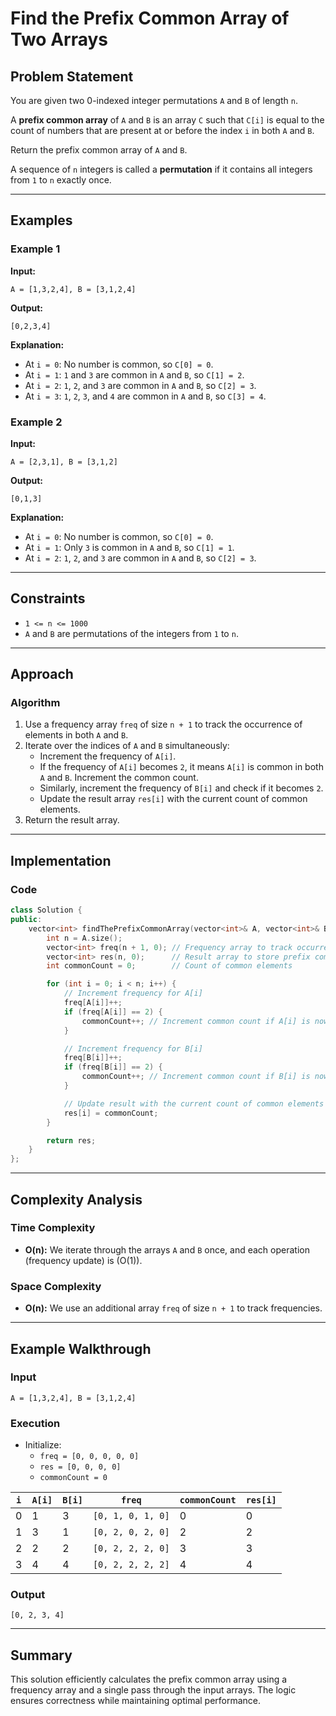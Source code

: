 # Find the Prefix Common Array of Two Arrays

## Problem Statement

You are given two 0-indexed integer permutations `A` and `B` of length `n`.

A **prefix common array** of `A` and `B` is an array `C` such that `C[i]` is equal to the count of numbers that are present at or before the index `i` in both `A` and `B`.

Return the prefix common array of `A` and `B`.

A sequence of `n` integers is called a **permutation** if it contains all integers from `1` to `n` exactly once.

---

## Examples

### Example 1

**Input:**

```plaintext
A = [1,3,2,4], B = [3,1,2,4]
```

**Output:**

```plaintext
[0,2,3,4]
```

**Explanation:**

- At `i = 0`: No number is common, so `C[0] = 0`.
- At `i = 1`: `1` and `3` are common in `A` and `B`, so `C[1] = 2`.
- At `i = 2`: `1`, `2`, and `3` are common in `A` and `B`, so `C[2] = 3`.
- At `i = 3`: `1`, `2`, `3`, and `4` are common in `A` and `B`, so `C[3] = 4`.

### Example 2

**Input:**

```plaintext
A = [2,3,1], B = [3,1,2]
```

**Output:**

```plaintext
[0,1,3]
```

**Explanation:**

- At `i = 0`: No number is common, so `C[0] = 0`.
- At `i = 1`: Only `3` is common in `A` and `B`, so `C[1] = 1`.
- At `i = 2`: `1`, `2`, and `3` are common in `A` and `B`, so `C[2] = 3`.

---

## Constraints

- `1 <= n <= 1000`
- `A` and `B` are permutations of the integers from `1` to `n`.

---

## Approach

### Algorithm

1. Use a frequency array `freq` of size `n + 1` to track the occurrence of elements in both `A` and `B`.
2. Iterate over the indices of `A` and `B` simultaneously:
   - Increment the frequency of `A[i]`.
   - If the frequency of `A[i]` becomes `2`, it means `A[i]` is common in both `A` and `B`. Increment the common count.
   - Similarly, increment the frequency of `B[i]` and check if it becomes `2`.
   - Update the result array `res[i]` with the current count of common elements.
3. Return the result array.

---

## Implementation

### Code

```cpp
class Solution {
public:
    vector<int> findThePrefixCommonArray(vector<int>& A, vector<int>& B) {
        int n = A.size();
        vector<int> freq(n + 1, 0); // Frequency array to track occurrences of elements
        vector<int> res(n, 0);      // Result array to store prefix common counts
        int commonCount = 0;        // Count of common elements

        for (int i = 0; i < n; i++) {
            // Increment frequency for A[i]
            freq[A[i]]++;
            if (freq[A[i]] == 2) {
                commonCount++; // Increment common count if A[i] is now common
            }

            // Increment frequency for B[i]
            freq[B[i]]++;
            if (freq[B[i]] == 2) {
                commonCount++; // Increment common count if B[i] is now common
            }

            // Update result with the current count of common elements
            res[i] = commonCount;
        }

        return res;
    }
};
```

---

## Complexity Analysis

### Time Complexity

- **O(n):** We iterate through the arrays `A` and `B` once, and each operation (frequency update) is \(O(1)\).

### Space Complexity

- **O(n):** We use an additional array `freq` of size `n + 1` to track frequencies.

---

## Example Walkthrough

### Input

```plaintext
A = [1,3,2,4], B = [3,1,2,4]
```

### Execution

- Initialize:
  - `freq = [0, 0, 0, 0, 0]`
  - `res = [0, 0, 0, 0]`
  - `commonCount = 0`

| `i` | `A[i]` | `B[i]` | `freq`            | `commonCount` | `res[i]` |
| --- | ------ | ------ | ----------------- | ------------- | -------- |
| 0   | 1      | 3      | `[0, 1, 0, 1, 0]` | 0             | 0        |
| 1   | 3      | 1      | `[0, 2, 0, 2, 0]` | 2             | 2        |
| 2   | 2      | 2      | `[0, 2, 2, 2, 0]` | 3             | 3        |
| 3   | 4      | 4      | `[0, 2, 2, 2, 2]` | 4             | 4        |

### Output

```plaintext
[0, 2, 3, 4]
```

---

## Summary

This solution efficiently calculates the prefix common array using a frequency array and a single pass through the input arrays. The logic ensures correctness while maintaining optimal performance.

